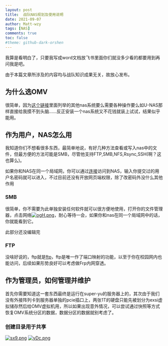 ```yaml
---
layout: post
title:  战队NAS规划及使用说明
date: 2021-09-07
author: Matt-wzy
tags: [NAS]
comments: true
toc: false
#theme: github-dark-orshen
---
```


我算是看明白了，只要我写成word文档放飞书里面你们就没多少看的都要用到再问我是吧。

<!-- more -->

由于本篇文章所涉及的内容均与战队知识成果无关，故放心发布。

## 为什么选OMV

很简单，因为[这个链接](https://einverne.github.io/post/2020/02/nas-operating-system-choice.html)里面列举的其他nas系统要么需要各种操作要么如U-NAS那样直接给我摸不到头脑……反正安装一个nas系统又不花钱就装上试试，结果似乎能用。

## 作为用户，NAS怎么用


我知道你们不想看很多东西，最简单地说，有好几种方法查看或写入nas中的文件，但最方便的方法可能是SMB，尽管他支持FTP,SMB,NFS,Rsync,SSH(啊？这也算么)。

如果你和NAS在同一个局域网，你可以通过[连接](http://192.168.1.10)访问到NAS，输入你提交过的用户名密码就可以进入，不过目前还没有开放网页端权限，除了改密码外没什么其他作用

### SMB

很简单，你不需要为此单独安装任何软件就可以很方便地使用，打开你的文件管理器，点击网络[![ogH.png](https://cdn-p.freejishu.com/img/2021/11/15/ogH.png)](https://img.freejishu.com/image/ogH)，耐心等待一会，如果你和nas在同一个局域网中的话，你就能看到它。

此部分还没编辑完

### FTP

没啥好说的，ftp就是[ftp](ftp://192.168.1.10)，ftp是唯一作了端口映射的功能，以至于你在校园网内也能访问，后续如果形势良好可以考虑做Frp内网穿透。

## 作为管理员，如何管理并维护

首先你需要知道这一套东西最终是运行在super-yu的服务器上的，其次由于我们没有外接阵列卡到服务器单独的pcie插口上，两张1T的硬盘只能先被划分为exsi虚拟储存然后给OMV虚拟机用，所以如果出现意外情况，可以尝试通过快照等方式恢复OMV系统分区的数据，数据分区的数据就别考虑了。

### 创建目录用于共享

[![sx9.png](https://cdn-p.freejishu.com/img/2021/11/15/sx9.png)](https://img.freejishu.com/image/sx9) [![yDc.png](https://cdn-p.freejishu.com/img/2021/11/15/yDc.png)](https://img.freejishu.com/image/yDc) 

